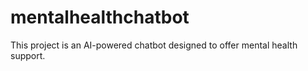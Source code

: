 # mentalhealthchatbot
This project is an AI-powered chatbot designed to offer mental health support. 
